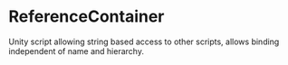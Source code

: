# ReferenceContainer
Unity script allowing string based access to other scripts, allows binding independent of name and hierarchy.
